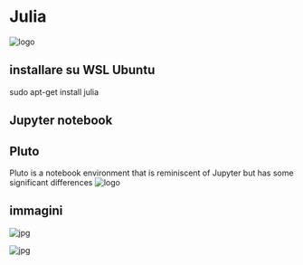 # Julia

![logo](https://miro.medium.com/max/120/1*SLq9RlY_Ca-DNV2q0qnzuA.png)

## installare su WSL Ubuntu
  sudo apt-get install julia
  
## Jupyter notebook

## Pluto
Pluto is a notebook environment that is reminiscent of Jupyter but has some significant differences
![logo](https://miro.medium.com/max/225/1*AdhDNsNqXela8898n-XWNA.png)


## immagini

![jpg](https://miro.medium.com/max/600/0*9D8vdNMpXS2qBiyV.png)

![jpg](https://miro.medium.com/max/600/1*upHWHxpaORVXZgdjp325sw.png)
